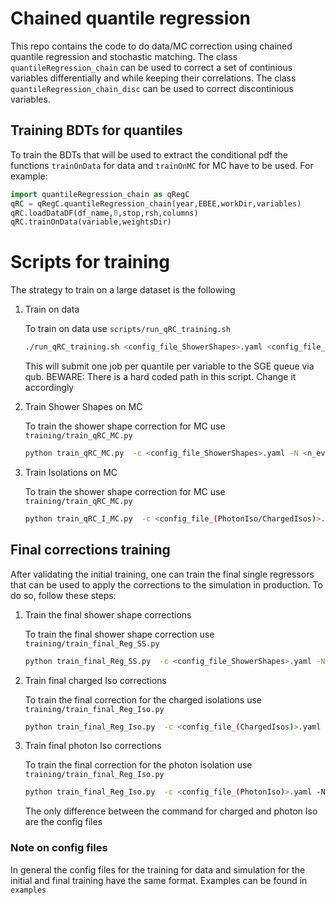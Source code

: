 # Chained quantile regression
This repo contains the code to do data/MC correction using chained quantile regression and stochastic matching. 
The class `quantileRegression_chain` can be used to correct a set of continious variables differentially and 
while keeping their correlations. The class `quantileRegression_chain_disc` can be used to correct discontinious variables.
## Training BDTs for quantiles
To train the BDTs that will be used to extract the conditional pdf the functions `trainOnData` for data and `trainOnMC` 
for MC have to be used. For example:
```python
import quantileRegression_chain as qRegC
qRC = qRegC.quantileRegression_chain(year,EBEE,workDir,variables)
qRC.loadDataDF(df_name,0,stop,rsh,columns)
qRC.trainOnData(variable,weightsDir)
```
# Scripts for training
The strategy to train on a large dataset is the following
1. Train on data

	To train on data use `scripts/run_qRC_training.sh`
	```bash
	./run_qRC_training.sh <config_file_ShowerShapes>.yaml <config_file_PhotonIso>.yaml <config_file_ChargedIsos>.yaml <n_evts> <EB/EE>
	```
	This will submit one job per quantile per variable to the SGE queue via qub. BEWARE: There is a hard coded path in this script. Change it accordingly
	
2. Train Shower Shapes on MC
   
   To train the shower shape correction for MC use `training/train_qRC_MC.py`
   ```bash
   python train_qRC_MC.py  -c <config_file_ShowerShapes>.yaml -N <n_evts> -E <EB/EE> -B <cluster_profile> -i <cluster_id>
   ```
   
3. Train Isolations on MC

	To train the shower shape correction for MC use `training/train_qRC_MC.py`
   ```bash
   python train_qRC_I_MC.py  -c <config_file_(PhotonIso/ChargedIsos)>.yaml -N <n_evts> -E <EB/EE> -B <cluster_profile> -i <cluster_id>
   ```

## Final corrections training

After validating the initial training, one can train the final single regressors that can be used to apply the corrections to the simulation in production. To do so, follow these steps:

1. Train the final shower shape corrections

	To train the final shower shape correction use `training/train_final_Reg_SS.py`
	```bash
	python train_final_Reg_SS.py  -c <config_file_ShowerShapes>.yaml -N <n_evts> -E <EB/EE> -B <ipython_cluster_profile> -i <cluster_id> -n 21
	```
2. Train final charged Iso corrections

	To train the final correction for the charged isolations use `training/train_final_Reg_Iso.py`
	```bash
	python train_final_Reg_Iso.py  -c <config_file_(ChargedIsos)>.yaml -N <n_evts> -E <EB/EE> -B <ipython_cluster_profile> -i <cluster_id> -n 21
	```
	
3. Train final photon Iso corrections

	To train the final correction for the photon isolation use `training/train_final_Reg_Iso.py`
	```bash
	python train_final_Reg_Iso.py  -c <config_file_(PhotonIso)>.yaml -N <n_evts> -E <EB/EE> -B <ipython_cluster_profile> -i <cluster_id> -n 21
	```
	
	The only difference between the command for charged and photon Iso are the config files
	
### Note on config files

In general the config files for the training for data and simulation for the initial and final training have the same format. Examples can be found in `examples` 
